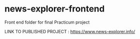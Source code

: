 # news-explorer-frontend
Front end folder for final Practicum project

LINK TO PUBLISHED PROJECT : 
https://www.news-explorer.info/
